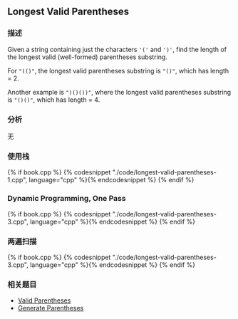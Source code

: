 ## Longest Valid Parentheses


### 描述

Given a string containing just the characters `'('` and `')'`, find the length of the longest valid (well-formed) parentheses substring.

For `"(()"`, the longest valid parentheses substring is `"()"`, which has length = 2.

Another example is `")()())"`, where the longest valid parentheses substring is `"()()"`, which has length = 4.


### 分析

无


### 使用栈

{% if book.cpp %}
  {% codesnippet "./code/longest-valid-parentheses-1.cpp", language="cpp" %}{% endcodesnippet %}
{% endif %}


### Dynamic Programming, One Pass

{% if book.cpp %}
  {% codesnippet "./code/longest-valid-parentheses-3.cpp", language="cpp" %}{% endcodesnippet %}
{% endif %}


### 两遍扫描

{% if book.cpp %}
  {% codesnippet "./code/longest-valid-parentheses-3.cpp", language="cpp" %}{% endcodesnippet %}
{% endif %}


### 相关题目

* [Valid Parentheses](valid-parentheses.md)
* [Generate Parentheses](generate-parentheses.md)
